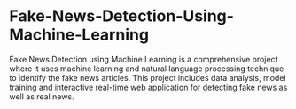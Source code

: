 # Fake-News-Detection-Using-Machine-Learning
Fake News Detection using Machine Learning is a comprehensive project where it uses machine learning and natural language processing technique to identify the fake news articles. This project includes data analysis, model training and interactive real-time web application for detecting fake news as well as real news.
